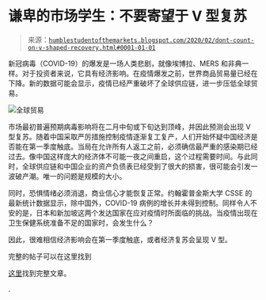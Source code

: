 <!--yml

分类：未分类

日期：2024-05-18 02:20:51

-->

# 谦卑的市场学生：不要寄望于 V 型复苏

> 来源：[`humblestudentofthemarkets.blogspot.com/2020/02/dont-count-on-v-shaped-recovery.html#0001-01-01`](https://humblestudentofthemarkets.blogspot.com/2020/02/dont-count-on-v-shaped-recovery.html#0001-01-01)

新冠病毒（COVID-19）的爆发是一场人类悲剧，就像埃博拉、MERS 和非典一样。对于投资者来说，它具有经济影响。在疫情爆发之前，世界商品贸易量已经在下降。新的数据可能会显示，疫情已经严重破坏了全球供应链，进一步压低全球贸易。

![全球贸易](https://blogger.googleusercontent.com/img/b/R29vZ2xl/AVvXsEioN70jrYP2RZ7LPvcyS6KjP0IANHoL0o2GNyiMLa0T3tqshqLTuf3SzPXIDGvslghatVeE8mjr_Qyrv6zb8cDwRNhCP7Exl871ICVX6D0Wid-lAfxRI6RBNvVEz5oyXzwdONo8yE8BNDJ9/s1600/Global+trade.png)

市场最初普遍预期病毒影响将在二月中旬或下旬达到顶峰，并因此预测会出现 V 型复苏。随着中国采取严厉措施控制疫情逐渐复工复产，人们开始怀疑中国经济是否能在第一季度触底。当局在允许所有人返工之前，必须确信最严重的感染期已经过去。像中国这样庞大的经济体不可能一夜之间重启，这个过程需要时间。与此同时，全球供应链和中国企业的资产负债表已经受到了很大的损害，很可能会引发一波破产潮。唯一的问题是规模的大小。

同时，恐惧情绪必须消退，商业信心才能恢复正常。约翰霍普金斯大学 CSSE 的最新统计数据显示，除中国外，COVID-19 病例的增长并未得到控制。同样令人不安的是，日本和新加坡这两个发达国家在应对疫情时所面临的挑战。当疫情出现在卫生保健系统准备不足的国家时，会发生什么？

因此，很难相信经济影响会在第一季度触底，或者经济复苏会呈现 V 型。

完整的帖子可以在这里找到

[这里](https://humblestudentofthemarkets.com/2020/02/22/dont-count-on-a-v-shaped-recovery/)找到完整文章。

.
